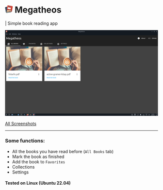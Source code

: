 # <img src="./src/icon.png" alt="megatheos" width=25/> Megatheos
| Simple book reading app

![Screenshot](./screenshots/all-books.png)

[All Screenshots](./screenshots)

<hr/>

### Some functions:
* All the books you have read before (`All Books` tab)
* Mark the book as finished
* Add the book to `Favorites`
* Collections
* Settings

#### Tested on Linux (Ubuntu 22.04)

